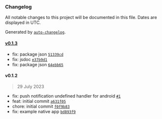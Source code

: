 ### Changelog

All notable changes to this project will be documented in this file. Dates are displayed in UTC.

Generated by [`auto-changelog`](https://github.com/CookPete/auto-changelog).

#### [v0.1.3](https://github.com/segmentify/react-native-sdk/compare/v0.1.2...v0.1.3)

- fix: package json [`51339cd`](https://github.com/segmentify/react-native-sdk/commit/51339cd26deb1ae35c9aeafe0d0622ffee354885)
- fix: jsdoc [`e37b9d1`](https://github.com/segmentify/react-native-sdk/commit/e37b9d1f806ff7f0e630fd4bc90fbf18998e4d85)
- fix: package json [`64ebb65`](https://github.com/segmentify/react-native-sdk/commit/64ebb6573c8189a27d14bee365be727568d30a68)

#### v0.1.2

> 29 July 2023

- fix: push notification undefined handler for android [`#1`](https://github.com/segmentify/react-native-sdk/pull/1)
- feat: initial commit [`a631f05`](https://github.com/segmentify/react-native-sdk/commit/a631f059a062c88f9acd9c17bb3b26d91cbfede1)
- chore: initial commit [`f0f9b83`](https://github.com/segmentify/react-native-sdk/commit/f0f9b83c686ce35cc8fd1e72afbfb1d2167cc88f)
- fix: example native app [`bd893f9`](https://github.com/segmentify/react-native-sdk/commit/bd893f9dc21aa0dc2858ad3678e3f17f9dc055e5)
